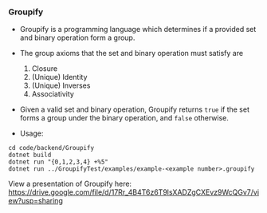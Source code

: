 ### Groupify

* Groupify is a programming language which determines if a provided set and binary operation form a group.

* The group axioms that the set and binary operation must satisfy are
  
  1. Closure
  2. (Unique) Identity
  3. (Unique) Inverses
  4. Associativity
  
* Given a valid set and binary operation, Groupify returns ```true``` if the set forms a group under the binary operation, and ```false``` otherwise.

* Usage:
 
 ```
 cd code/backend/Groupify
 dotnet build
 dotnet run "{0,1,2,3,4} +%5"
 dotnet run ../GroupifyTest/examples/example-<example number>.groupify
 ```

View a presentation of Groupify here: https://drive.google.com/file/d/17Rr_4B4T6z6T9lsXADZgCXEvz9WcQGv7/view?usp=sharing